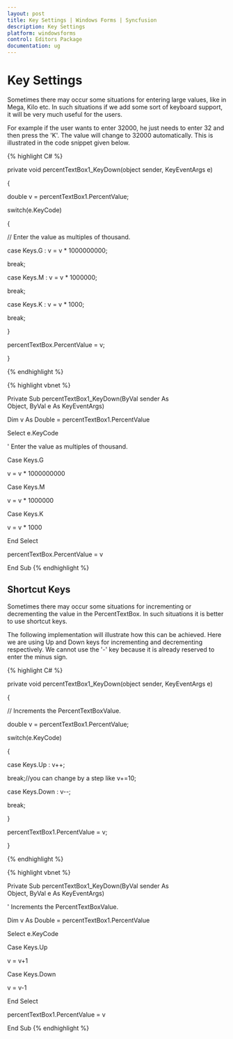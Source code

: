 ```yaml
---
layout: post
title: Key Settings | Windows Forms | Syncfusion
description: Key Settings
platform: windowsforms
control: Editors Package
documentation: ug
---
```



# Key Settings

Sometimes there may occur some situations for entering large values, like in Mega, Kilo etc. In such situations if we add some sort of keyboard support, it will be very much useful for the users.

For example if the user wants to enter 32000, he just needs to enter 32 and then press the 'K'. The value will change to 32000 automatically. This is illustrated in the code snippet given below.



{% highlight C# %}




private void percentTextBox1_KeyDown(object sender, KeyEventArgs e)

{

double v = percentTextBox1.PercentValue;

switch(e.KeyCode)

{

// Enter the value as multiples of thousand.

case Keys.G : v = v * 1000000000;

break;

case Keys.M : v = v * 1000000;

break;

case Keys.K : v = v * 1000;

break;

}

percentTextBox.PercentValue = v;

}


{% endhighlight %}


{% highlight vbnet %}


Private Sub percentTextBox1_KeyDown(ByVal sender As Object, ByVal e As KeyEventArgs)

Dim v As Double = percentTextBox1.PercentValue

Select e.KeyCode

' Enter the value as multiples of thousand.

Case Keys.G

v = v * 1000000000

Case Keys.M

v = v * 1000000

Case Keys.K

v = v * 1000

End Select

percentTextBox.PercentValue = v

End Sub
{% endhighlight %}


## Shortcut Keys

Sometimes there may occur some situations for incrementing or decrementing the value in the PercentTextBox. In such situations it is better to use shortcut keys.

The following implementation will illustrate how this can be achieved. Here we are using Up and Down keys for incrementing and decrementing respectively. We cannot use the '-' key because it is already reserved to enter the minus sign.



{% highlight C# %}


private void percentTextBox1_KeyDown(object sender, KeyEventArgs e)

{

// Increments the PercentTextBoxValue.

double v = percentTextBox1.PercentValue;

switch(e.KeyCode)

{

case Keys.Up : v++;

break;//you can change by a step like v+=10;

case Keys.Down : v--;

break;

}

percentTextBox1.PercentValue = v;

}

{% endhighlight %}




{% highlight vbnet %}



Private Sub percentTextBox1_KeyDown(ByVal sender As Object, ByVal e As KeyEventArgs)

' Increments the PercentTextBoxValue.

Dim v As Double = percentTextBox1.PercentValue

Select e.KeyCode

Case Keys.Up

v = v+1

Case Keys.Down

v = v-1

End Select

percentTextBox1.PercentValue = v

End Sub
{% endhighlight %}